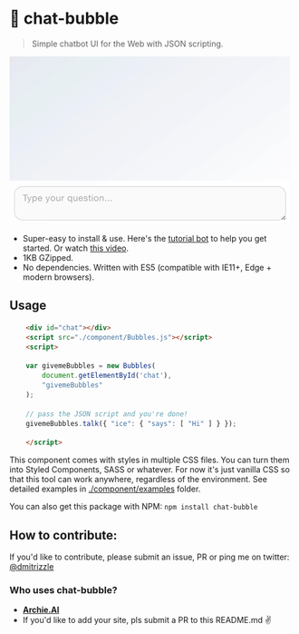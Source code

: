 # 💬 chat-bubble
> Simple chatbot UI for the Web with JSON scripting.

![Screenshot](screenshot.gif?raw=true)

- Super-easy to install & use. Here's the [tutorial bot](https://dmitrizzle.github.io/chat-bubble/index.html) to help you get started. Or watch [this video](https://www.youtube.com/watch?v=fkJ935a7VSk).
- 1KB GZipped.
- No dependencies. Written with ES5 (compatible with IE11+, Edge + modern browsers).

## Usage
```html
	<div id="chat"></div>
	<script src="./component/Bubbles.js"></script>
	<script>

	var givemeBubbles = new Bubbles(
	    document.getElementById('chat'),
	    "givemeBubbles"
	);

	// pass the JSON script and you're done!
	givemeBubbles.talk({ "ice": { "says": [ "Hi" ] } });
	
	</script>
```
This component comes with styles in multiple CSS files. You can turn them into Styled Components, SASS or whatever. For now it's just vanilla CSS so that this tool can work anywhere, regardless of the environment. See detailed examples in [./component/examples](https://github.com/dmitrizzle/chat-bubble/tree/master/component/examples) folder.

You can also get this package with NPM: `npm install chat-bubble`

## How to contribute:
If you'd like to contribute, please submit an issue, PR or ping me on twitter: [@dmitrizzle](https://twitter.com/dmitrizzle)

### Who uses chat-bubble?
- **[Archie.AI](https://www.archie.ai)**
- If you'd like to add your site, pls submit a PR to this README.md ✌️
